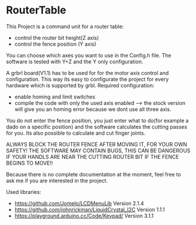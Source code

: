 # RouterTable

This Project is a command unit for a router table:
 - control the router bit height(Z axis)
 - control the fence position (Y axis)

You can choose which axes you want to use in the Config.h file. The software is tested with Y+Z and the Y only configuration.

A grbrl board(V1.1) has to be used for for the motor axis control and configuration.
This way its easy to configurate the project for every hardware which is supported by grbl.
Required configuration:
 - enable homing and limit switches
 - compile the code with only the used axis enabled --> the stock version will give you an homing error because we dont use all three axis.

You do not enter the fence position, you just enter what to do(for example a dado on a specific position) and the software calculates the cutting passes for you. 
Its also possible to calculate and cut finger joints.

ALWAYS BLOCK THE ROUTER FENCE AFTER MOVING IT, FOR YOUR OWN SAFETY! THE SOFTWARE MAY CONTAIN BUGS, 
THIS CAN BE DANGEROUS IF YOUR HANDLS ARE NEAR THE CUTTING ROUTER BIT IF THE FENCE BEGINS TO MOVE!!

Because there is no complete documentation at the moment, feel free to ask me if you are interested in the project.

Used libraries:

- https://github.com/Jomelo/LCDMenuLib             Version 2.1.4
- https://github.com/johnrickman/LiquidCrystal_I2C Version 1.1.1
- https://playground.arduino.cc/Code/Keypad/       Version 3.1.1
